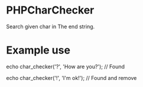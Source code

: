 # PHPCharChecker
Search given char in The end string.

# Example use

echo char_checker('?', 'How are you?'); // Found

echo char_checker('!', 'I'm ok!'); // Found and remove





